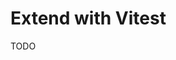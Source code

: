 # Extend with Vitest

<!--
https://github.com/cuixueshe/dida/search?q=vitest
https://github.com/gyash24x7/shaastra/search?q=vitest
https://github.com/thinc-org/hacktoschool-kitakita/search?q=vitest
https://github.com/xStrixU/microsoft-teams-clone/search?q=vitest
-->

TODO
